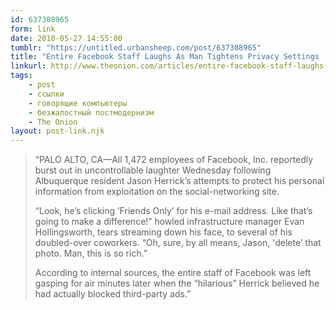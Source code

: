 ```yaml
---
id: 637308965
form: link
date: 2010-05-27 14:55:00
tumblr: "https://untitled.urbansheep.com/post/637308965"
title: "Entire Facebook Staff Laughs As Man Tightens Privacy Settings | The Onion - America's Finest News Source"
linkurl: http://www.theonion.com/articles/entire-facebook-staff-laughs-as-man-tightens-priva,17508/
tags:
    - post
    - ссылки
    - говорящие компьютеры
    - безжалостный постмодернизм
    - The Onion
layout: post-link.njk
---
```

<blockquote>
<p>“PALO ALTO, CA—All 1,472 employees of Facebook, Inc. reportedly burst out in uncontrollable laughter Wednesday following Albuquerque resident Jason Herrick&rsquo;s attempts to protect his personal information from exploitation on the social-networking site.</p>

<p>&ldquo;Look, he&rsquo;s clicking &lsquo;Friends Only&rsquo; for his e-mail address. Like that&rsquo;s going to make a difference!&rdquo; howled infrastructure manager Evan Hollingsworth, tears streaming down his face, to several of his doubled-over coworkers. &ldquo;Oh, sure, by all means, Jason, 'delete&rsquo; that photo. Man, this is so rich.&rdquo;</p>

<p>According to internal sources, the entire staff of Facebook was left gasping for air minutes later when the &ldquo;hilarious&rdquo; Herrick believed he had actually blocked third-party ads.”</p>
</blockquote>
